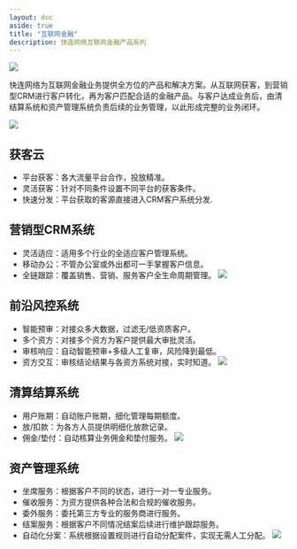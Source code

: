 ```yaml
---
layout: doc
aside: true
title: "互联网金融"
description: 快连网络互联网金融产品系列
---
```


![](/static/fintech/banner_4.jpg "")

快连网络为互联网金融业务提供全方位的产品和解决方案。从互联网获客，到营销型CRM进行客户转化，再为客户匹配合适的金融产品。与客户达成业务后，由清结算系统和资产管理系统负责后续的业务管理，以此形成完整的业务闭环。

![](/static/fintech/overview.png "")



## 获客云
- 平台获客：各大流量平台合作，投放精准。
- 灵活获客：针对不同条件设置不同平台的获客条件。
- 快速分发：平台获取的客源直接进入CRM客户系统分发.

## 营销型CRM系统
- 灵活适应：适用多个行业的全适应客户管理系统。
- 移动办公：不管办公室或外出都可一手掌握客户信息。
- 全链跟踪：覆盖销售、营销、服务客户全生命周期管理。
![](/static/fintech/crm.png "")

## 前沿风控系统
- 智能预审：对接众多大数据，过滤无/低资质客户。
- 多个资方：对接多个资方为客户提供最大审批灵活。
- 审核响应：自动智能预审+多级人工复审，风险降到最低。
- 资方交互：审核结论结果与各资方系统对接，实时知道。
![](/static/fintech/riskmgr.png "")

## 清算结算系统
- 用户账期：自动账户账期，细化管理每期额度。
- 放/扣款：为各方人员提供明细化放款记录。
- 佣金/垫付：自动核算业务佣金和垫付服务。
![](/static/fintech/settle.png "")

## 资产管理系统
- 坐席服务：根据客户不同的状态，进行一对一专业服务。
- 催收服务：为资方提供各种合法和合规的催收服务。
- 委外服务：委托第三方专业的服务商进行服务。
- 结案服务：根据客户不同情况结案后续进行维护跟踪服务。
- 自动化分案：系统根据设置规则进行自动分配案件，实现无需人工分配。
![](/static/fintech/coll.png "")

